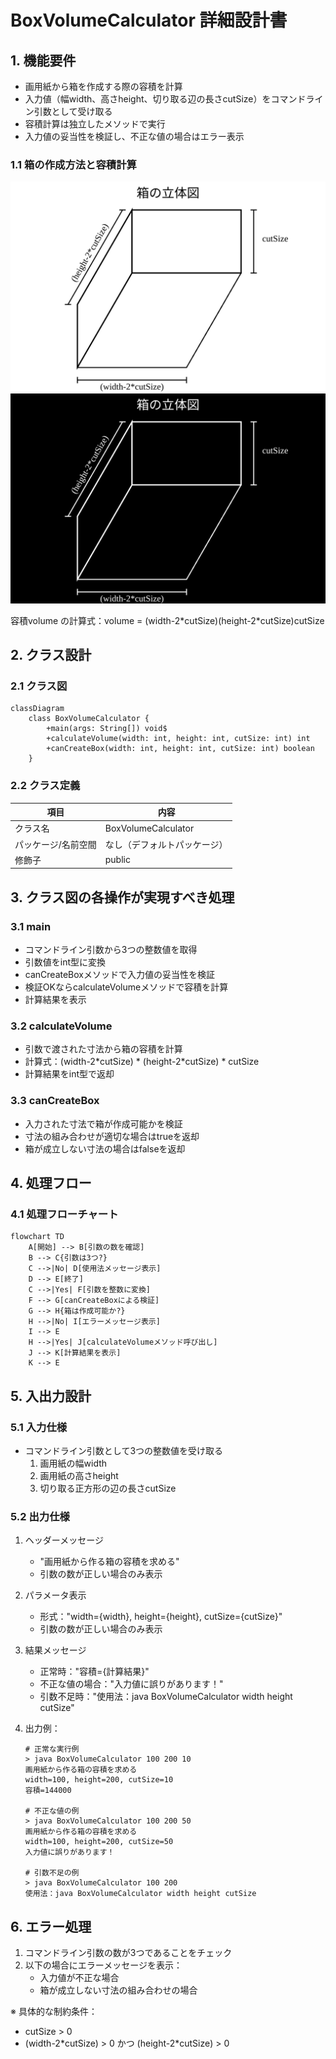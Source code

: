# BoxVolumeCalculator 詳細設計書

## 1. 機能要件

- 画用紙から箱を作成する際の容積を計算
- 入力値（幅width、高さheight、切り取る辺の長さcutSize）をコマンドライン引数として受け取る
- 容積計算は独立したメソッドで実行
- 入力値の妥当性を検証し、不正な値の場合はエラー表示

### 1.1 箱の作成方法と容積計算

![箱の立体図](assets/images/box-volume-calculator-3d.svg)
![箱の立体図（ダーク）](assets/images/box-volume-calculator-3d-dark.svg)

容積volume の計算式：volume = (width-2\*cutSize)(height-2\*cutSize)cutSize

## 2. クラス設計

### 2.1 クラス図

```mermaid
classDiagram
    class BoxVolumeCalculator {
        +main(args: String[]) void$
        +calculateVolume(width: int, height: int, cutSize: int) int
        +canCreateBox(width: int, height: int, cutSize: int) boolean
    }
```

### 2.2 クラス定義

| 項目 | 内容 |
|------|------|
| クラス名 | BoxVolumeCalculator |
| パッケージ/名前空間 | なし（デフォルトパッケージ） |
| 修飾子 | public |

## 3. クラス図の各操作が実現すべき処理

### 3.1 main

- コマンドライン引数から3つの整数値を取得
- 引数値をint型に変換
- canCreateBoxメソッドで入力値の妥当性を検証
- 検証OKならcalculateVolumeメソッドで容積を計算
- 計算結果を表示

### 3.2 calculateVolume

- 引数で渡された寸法から箱の容積を計算
- 計算式：(width-2\*cutSize) \* (height-2*cutSize) \* cutSize
- 計算結果をint型で返却

### 3.3 canCreateBox

- 入力された寸法で箱が作成可能かを検証
- 寸法の組み合わせが適切な場合はtrueを返却
- 箱が成立しない寸法の場合はfalseを返却

## 4. 処理フロー

### 4.1 処理フローチャート

```mermaid
flowchart TD
    A[開始] --> B[引数の数を確認]
    B --> C{引数は3つ?}
    C -->|No| D[使用法メッセージ表示]
    D --> E[終了]
    C -->|Yes| F[引数を整数に変換]
    F --> G[canCreateBoxによる検証]
    G --> H{箱は作成可能か?}
    H -->|No| I[エラーメッセージ表示]
    I --> E
    H -->|Yes| J[calculateVolumeメソッド呼び出し]
    J --> K[計算結果を表示]
    K --> E
```

## 5. 入出力設計

### 5.1 入力仕様

- コマンドライン引数として3つの整数値を受け取る
  1. 画用紙の幅width
  2. 画用紙の高さheight
  3. 切り取る正方形の辺の長さcutSize

### 5.2 出力仕様

1. ヘッダーメッセージ
   - "画用紙から作る箱の容積を求める"
   - 引数の数が正しい場合のみ表示

2. パラメータ表示
   - 形式："width={width}, height={height}, cutSize={cutSize}"
   - 引数の数が正しい場合のみ表示

3. 結果メッセージ
   - 正常時："容積={計算結果}"
   - 不正な値の場合："入力値に誤りがあります！"
   - 引数不足時："使用法：java BoxVolumeCalculator width height cutSize"

4. 出力例：

   ```text
   # 正常な実行例
   > java BoxVolumeCalculator 100 200 10
   画用紙から作る箱の容積を求める
   width=100, height=200, cutSize=10
   容積=144000

   # 不正な値の例
   > java BoxVolumeCalculator 100 200 50
   画用紙から作る箱の容積を求める
   width=100, height=200, cutSize=50
   入力値に誤りがあります！

   # 引数不足の例
   > java BoxVolumeCalculator 100 200
   使用法：java BoxVolumeCalculator width height cutSize
   ```

## 6. エラー処理

1. コマンドライン引数の数が3つであることをチェック
2. 以下の場合にエラーメッセージを表示：
   - 入力値が不正な場合
   - 箱が成立しない寸法の組み合わせの場合

※ 具体的な制約条件：

- cutSize > 0
- (width-2\*cutSize) > 0 かつ (height-2\*cutSize) > 0
